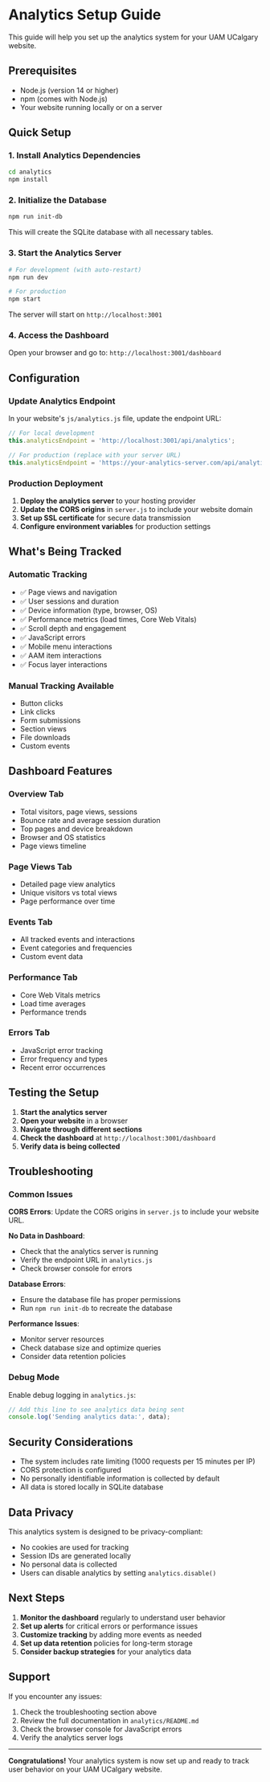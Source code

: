 # Analytics Setup Guide

This guide will help you set up the analytics system for your UAM UCalgary website.

## Prerequisites

- Node.js (version 14 or higher)
- npm (comes with Node.js)
- Your website running locally or on a server

## Quick Setup

### 1. Install Analytics Dependencies

```bash
cd analytics
npm install
```

### 2. Initialize the Database

```bash
npm run init-db
```

This will create the SQLite database with all necessary tables.

### 3. Start the Analytics Server

```bash
# For development (with auto-restart)
npm run dev

# For production
npm start
```

The server will start on `http://localhost:3001`

### 4. Access the Dashboard

Open your browser and go to: `http://localhost:3001/dashboard`

## Configuration

### Update Analytics Endpoint

In your website's `js/analytics.js` file, update the endpoint URL:

```javascript
// For local development
this.analyticsEndpoint = 'http://localhost:3001/api/analytics';

// For production (replace with your server URL)
this.analyticsEndpoint = 'https://your-analytics-server.com/api/analytics';
```

### Production Deployment

1. **Deploy the analytics server** to your hosting provider
2. **Update the CORS origins** in `server.js` to include your website domain
3. **Set up SSL certificate** for secure data transmission
4. **Configure environment variables** for production settings

## What's Being Tracked

### Automatic Tracking
- ✅ Page views and navigation
- ✅ User sessions and duration
- ✅ Device information (type, browser, OS)
- ✅ Performance metrics (load times, Core Web Vitals)
- ✅ Scroll depth and engagement
- ✅ JavaScript errors
- ✅ Mobile menu interactions
- ✅ AAM item interactions
- ✅ Focus layer interactions

### Manual Tracking Available
- Button clicks
- Link clicks
- Form submissions
- Section views
- File downloads
- Custom events

## Dashboard Features

### Overview Tab
- Total visitors, page views, sessions
- Bounce rate and average session duration
- Top pages and device breakdown
- Browser and OS statistics
- Page views timeline

### Page Views Tab
- Detailed page view analytics
- Unique visitors vs total views
- Page performance over time

### Events Tab
- All tracked events and interactions
- Event categories and frequencies
- Custom event data

### Performance Tab
- Core Web Vitals metrics
- Load time averages
- Performance trends

### Errors Tab
- JavaScript error tracking
- Error frequency and types
- Recent error occurrences

## Testing the Setup

1. **Start the analytics server**
2. **Open your website** in a browser
3. **Navigate through different sections**
4. **Check the dashboard** at `http://localhost:3001/dashboard`
5. **Verify data is being collected**

## Troubleshooting

### Common Issues

**CORS Errors**: Update the CORS origins in `server.js` to include your website URL.

**No Data in Dashboard**: 
- Check that the analytics server is running
- Verify the endpoint URL in `analytics.js`
- Check browser console for errors

**Database Errors**: 
- Ensure the database file has proper permissions
- Run `npm run init-db` to recreate the database

**Performance Issues**:
- Monitor server resources
- Check database size and optimize queries
- Consider data retention policies

### Debug Mode

Enable debug logging in `analytics.js`:

```javascript
// Add this line to see analytics data being sent
console.log('Sending analytics data:', data);
```

## Security Considerations

- The system includes rate limiting (1000 requests per 15 minutes per IP)
- CORS protection is configured
- No personally identifiable information is collected by default
- All data is stored locally in SQLite database

## Data Privacy

This analytics system is designed to be privacy-compliant:
- No cookies are used for tracking
- Session IDs are generated locally
- No personal data is collected
- Users can disable analytics by setting `analytics.disable()`

## Next Steps

1. **Monitor the dashboard** regularly to understand user behavior
2. **Set up alerts** for critical errors or performance issues
3. **Customize tracking** by adding more events as needed
4. **Set up data retention** policies for long-term storage
5. **Consider backup strategies** for your analytics data

## Support

If you encounter any issues:
1. Check the troubleshooting section above
2. Review the full documentation in `analytics/README.md`
3. Check the browser console for JavaScript errors
4. Verify the analytics server logs

---

**Congratulations!** Your analytics system is now set up and ready to track user behavior on your UAM UCalgary website.

